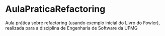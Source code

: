 # AulaPraticaRefactoring
Aula prática sobre refactoring (usando exemplo inicial do Livro do Fowler), realizada para a disciplina de Engenharia de Software da UFMG
